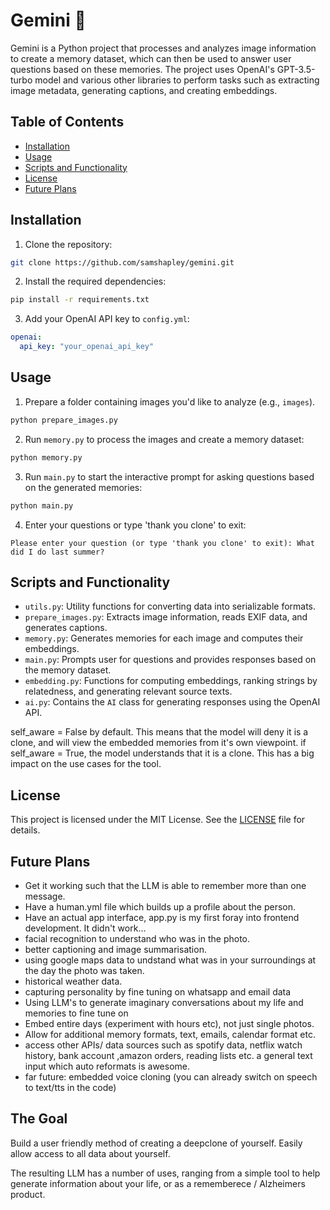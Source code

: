 # Gemini 🤖

Gemini is a Python project that processes and analyzes image information to create a memory dataset, which can then be used to answer user questions based on these memories. The project uses OpenAI's GPT-3.5-turbo model and various other libraries to perform tasks such as extracting image metadata, generating captions, and creating embeddings.

## Table of Contents

- [Installation](#installation)
- [Usage](#usage)
- [Scripts and Functionality](#scripts-and-functionality)
- [License](#license)
- [Future Plans](#future-plans)

## Installation

1. Clone the repository:

```bash
git clone https://github.com/samshapley/gemini.git
```

2. Install the required dependencies:

```bash
pip install -r requirements.txt
```

3. Add your OpenAI API key to `config.yml`:

```yaml
openai:
  api_key: "your_openai_api_key"
```

## Usage

1. Prepare a folder containing images you'd like to analyze (e.g., `images`).

```bash
python prepare_images.py
```

2. Run `memory.py` to process the images and create a memory dataset:

```bash
python memory.py
```

3. Run `main.py` to start the interactive prompt for asking questions based on the generated memories:

```bash
python main.py
```

4. Enter your questions or type 'thank you clone' to exit:

```
Please enter your question (or type 'thank you clone' to exit): What did I do last summer?
```

## Scripts and Functionality

- `utils.py`: Utility functions for converting data into serializable formats.
- `prepare_images.py`: Extracts image information, reads EXIF data, and generates captions.
- `memory.py`: Generates memories for each image and computes their embeddings.
- `main.py`: Prompts user for questions and provides responses based on the memory dataset.
- `embedding.py`: Functions for computing embeddings, ranking strings by relatedness, and generating relevant source texts.
- `ai.py`: Contains the `AI` class for generating responses using the OpenAI API.

self_aware = False by default. This means that the model will deny it is a clone, and will view the embedded memories from it's own viewpoint.
if self_aware = True, the model understands that it is a clone. This has a big impact on the use cases for the tool.

## License

This project is licensed under the MIT License. See the [LICENSE](LICENSE) file for details.

## Future Plans 

- Get it working such that the LLM is able to remember more than one message.
- Have a human.yml file which builds up a profile about the person.
- Have an actual app interface, app.py is my first foray into frontend development. It didn't work...
- facial recognition to understand who was in the photo.
- better captioning and image summarisation.
- using google maps data to undstand what was in your surroundings at the day the photo was taken. 
- historical weather data. 
- capturing personality by fine tuning on whatsapp and email data
- Using LLM's to generate imaginary conversations about my life and memories to fine tune on
- Embed entire days (experiment with hours etc), not just single photos. 
- Allow for additional memory formats, text, emails, calendar format etc.
- access other APIs/ data sources such as spotify data, netflix watch history, bank account
  ,amazon orders, reading lists etc. a general text input which auto reformats is awesome. 
- far future: embedded voice cloning (you can already switch on speech to text/tts in the code)

## The Goal

Build a user friendly method of creating a deepclone of yourself.
Easily allow access to all data about yourself. 

The resulting LLM has a number of uses, ranging from a simple tool to help generate information about your life, or as a rememberece / Alzheimers product.
